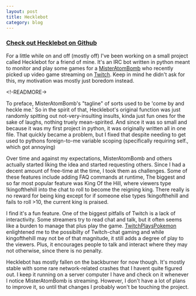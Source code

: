 ```yaml
---
layout: post
title: Hecklebot
category: blog
---
```


### [Check out Hecklebot on Github](https://github.com/fad4470/Hecklebot)

For a little while on and off (mostly off) I've been working on a small project called Hecklebot for a friend of mine. It's an IRC bot written in python meant to monitor and play some games for a [MisterAtomBomb](http://misteratombomb.com/) who recently picked up video game streaming on [Twitch](http://twitch.tv). Keep in mind he didn't ask for this, my motivation was mostly just boredom instead.

<!-READMORE->

To preface, MisterAtomBomb's "tagline" of sorts used to be 'come by and heckle me.' So in the spirit of that, Hecklebot's original function was just randomly spitting out not-very-insulting insults, kinda just fun ones for the sake of laughs, nothing truely mean-spirited. And since it was so small and because it was my first project in python, it was originally written all in one file. That quickly became a problem, but I fixed that despite needing to get used to pythons foreign-to-me variable scoping (specifically requiring self., which got annoying)

Over time and against my expectations, MisterAtomBomb and others actually started liking the idea and started requesting others. Since I had a decent amount of free-time at the time, I took them as challenges. Some of these features include adding FAQ commands at runtime, The biggest and so far most popular feature was King Of the Hill, where viewers type !kingofthehill into the chat to roll to become the reigning king. There really is no reward for being king except for if someone else types !kingofthehill and fails to roll >10, the current king is praised.

I find it's a fun feature. One of the biggest pitfalls of Twitch is a lack of interactivity. Some streamers try to read chat and talk, but it often seems like a burden to manage that plus play the game. [TwitchPlaysPokemon](http://twitch.tv/twitchplayspokemon) enlightened me to the possibilty of Twitch-chat gaming and while kingofthehill may not be of that magnitude, it still adds a degree of play to the viewers. Plus, it encourages people to talk and interact where they may not otherwise, since there is no penalty. 

Hecklebot has mostly fallen on the backburner for now though. It's mostly stable with some rare network-related crashes that I havent quite figured out. I keep it running on a server computer I have and check on it whenever I notice MisterAtomBomb is streaming. However, I don't have a lot of plans to improve it, so until that changes I probably won't be touching the project. 
